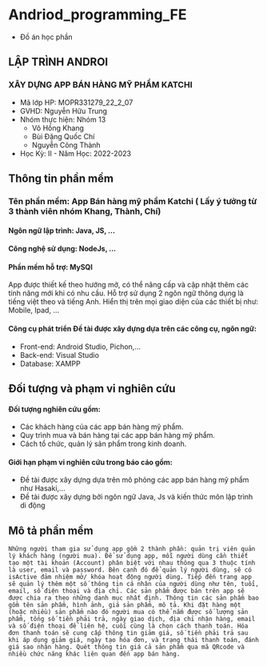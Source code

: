 # Andriod_programming_FE
- Đồ án học phần
## LẬP TRÌNH ANDROI
### XÂY DỰNG APP BÁN HÀNG MỸ PHẨM KATCHI
- Mã lớp HP: MOPR331279_22_2_07
- GVHD: Nguyễn Hữu Trung
- Nhóm thực hiện: Nhóm 13	
	- Võ Hồng Khang	
	- Bùi Đặng Quốc Chí	
	- Nguyễn Công Thành
- Học Kỳ: II - Năm Học: 2022-2023
## Thông tin phần mềm
### Tên phần mềm: App Bán hàng mỹ phẩm Katchi ( Lấy ý tưởng từ 3 thành viên nhóm Khang, Thành, Chí)
#### Ngôn ngữ lập trình: Java, JS, ...
#### Công nghệ sử dụng: NodeJs, ...
#### Phần mềm hỗ trợ: MySQl
App được thiết kế theo hướng mở, có thể nâng cấp và cập nhật thêm các tính năng mới khi có nhu cầu.
Hỗ trợ sử dụng 2 ngôn ngữ thông dụng là tiếng việt theo và tiếng Anh. 
Hiển thị trên mọi giao diện của các thiết bị như: Mobile, Ipad, …
#### Công cụ phát triển Đề tài được xây dựng dựa trên các công cụ, ngôn ngữ:
 - Front-end: Android Studio, Pichon,…
 - Back-end: Visual Studio
 - Database: XAMPP
##	Đối tượng và phạm vi nghiên cứu
#### Đối tượng nghiên cứu gồm:
-	Các khách hàng của các app bán hàng mỹ phẩm.
-	Quy trình mua và bán hàng tại các app bán hàng mỹ phẩm.
-	Cách tổ chức, quản lý sản phẩm trong kinh doanh.
#### Giới hạn phạm vi nghiên cứu trong báo cáo gồm:
-	Đề tài được xây dựng dựa trên mô phỏng các app bán hàng mỹ phẩm như Hasaki,...
-	Đề tài được xây dựng bởi ngôn ngữ Java, Js và kiến thức môn lập trình di động
## 	Mô tả phần mềm
	Những người tham gia sử dụng app gồm 2 thành phần: quản trị viên quản lý khách hàng (người mua). Để sử dụng app, mỗi người dùng cần thiết tạo một tài khoản (Account) phân biệt với nhau thông qua 3 thuộc tính là user, email và password. Bên cạnh đó để quản lý người dùng, sẽ có isActive đảm nhiệm mở/ khóa hoạt động người dùng. Tiếp đến trang app sẽ quản lý thêm một số thông tin cá nhân của người dùng như tên, tuổi, email, số điện thoại và địa chỉ. Các sản phẩm được bán trên app sẽ được chia ra theo những danh mục nhất định. Thông tin các sản phẩm bao gồm tên sản phẩm, hình ảnh, giá sản phẩm, mô tả. Khi đặt hàng một (hoặc nhiều) sản phẩm nào đó người mua có thể nắm được số lượng sản phẩm, tổng số tiền phải trả, ngày giao dịch, địa chỉ nhận hàng, email và số điện thoại để liên hệ, cuối cùng là chọn cách thanh toán. Hóa đơn thanh toán sẽ cung cấp thông tin giảm giá, số tiền phải trả sau khi áp dụng giảm giá, ngày tạo hóa đơn, và trạng thái thanh toán, đánh giá sao nhận hàng. Quét thông tin giá cả sản phẩm qua mã QRcode và nhiều chức năng khác liên quan đến app bán hàng.



